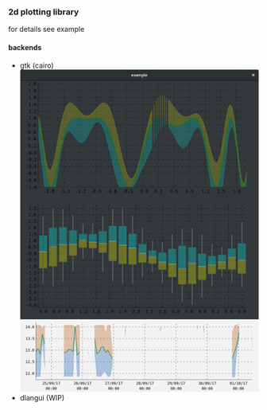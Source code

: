 ### 2d plotting library

for details see example

#### backends

* gtk (cairo)
  ![gtk-example.png](https://raw.githubusercontent.com/deviator/plot2d/master/gtk-example.png)
  ![gtk-example2.png](https://raw.githubusercontent.com/deviator/plot2d/master/gtk-example2.png)
* dlangui (WIP)
